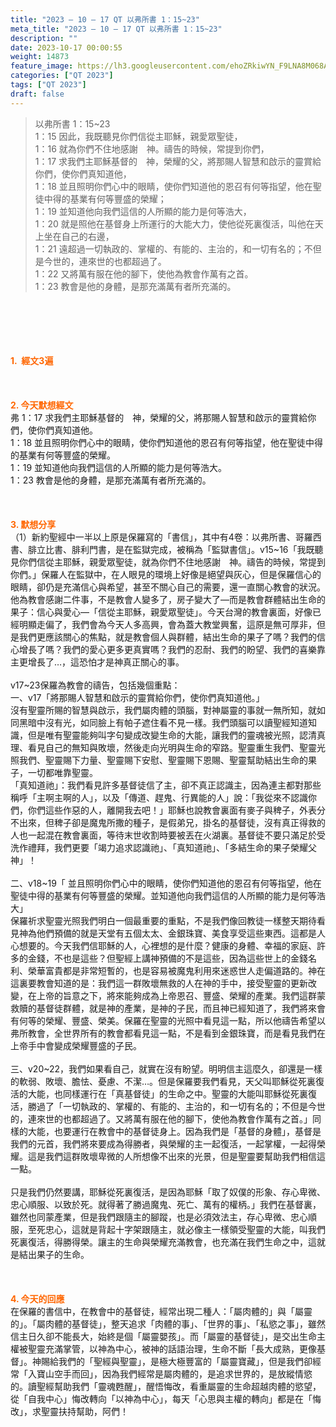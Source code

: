 ```yaml
---
title: "2023 – 10 – 17 QT 以弗所書 1：15~23"
meta_title: "2023 – 10 – 17 QT 以弗所書 1：15~23"
description: ""
date: 2023-10-17 00:00:55
weight: 14873
feature_image: https://lh3.googleusercontent.com/ehoZRkiwYN_F9LNA8M068AYxt73EavCZno-PD1cJRuf5BbSkQVUWr3gNEbt5kSs28Pb_Elg17kSrtf9ybWvojWoMV6I4tPM3vGRGDq6GkKkPdL2Gut4QAIw4-uykKUAtNiKgQKntvsU=w800
categories: ["QT 2023"]
tags: ["QT 2023"]
draft: false
---
```


<blockquote>以弗所書 1：15~23<br />
1：15 因此，我既聽見你們信從主耶穌，親愛眾聖徒，<br />
1：16 就為你們不住地感謝　神。禱告的時候，常提到你們，<br />
1：17 求我們主耶穌基督的　神，榮耀的父，將那賜人智慧和啟示的靈賞給你們，使你們真知道他，<br />
1：18 並且照明你們心中的眼睛，使你們知道他的恩召有何等指望，他在聖徒中得的基業有何等豐盛的榮耀；<br />
1：19 並知道他向我們這信的人所顯的能力是何等浩大，<br />
1：20 就是照他在基督身上所運行的大能大力，使他從死裏復活，叫他在天上坐在自己的右邊，<br />
1：21 遠超過一切執政的、掌權的、有能的、主治的，和一切有名的；不但是今世的，連來世的也都超過了。<br />
1：22 又將萬有服在他的腳下，使他為教會作萬有之首。<br />
1：23 教會是他的身體，是那充滿萬有者所充滿的。</blockquote><br />
&nbsp;<br />
<br />
&nbsp;<br />
<br />
<span style="color: #ff6600;"><strong>1.  經文3遍</strong></span><br />
<br />
&nbsp;<br />
<br />
<span style="color: #ff6600;"><strong>2. 今天默想經文<br />
</strong></span>弗 1：17 求我們主耶穌基督的　神，榮耀的父，將那賜人智慧和啟示的靈賞給你們，使你們真知道他。<br />
1：18 並且照明你們心中的眼睛，使你們知道他的恩召有何等指望，他在聖徒中得的基業有何等豐盛的榮耀。<br />
1：19 並知道他向我們這信的人所顯的能力是何等浩大。<br />
1：23 教會是他的身體，是那充滿萬有者所充滿的。<br />
<br />
&nbsp;<br />
<br />
<strong><span style="color: #ff6600;">3. 默想分享<br />
</span></strong>（1）新約聖經中一半以上原是保羅寫的「書信」，其中有4卷：以弗所書、哥羅西書、腓立比書、腓利門書，是在監獄完成，被稱為「監獄書信」。v15~16「我既聽見你們信從主耶穌，親愛眾聖徒，就為你們不住地感謝　神。禱告的時候，常提到你們。」保羅人在監獄中，在人眼見的環境上好像是絕望與灰心，但是保羅信心的眼睛，卻仍是充滿信心與希望，甚至不關心自己的需要，還一直關心教會的狀況。他為教會感謝二件事，不是教會人變多了，房子變大了—而是教會群體結出生命的果子：信心與愛心—「信從主耶穌，親愛眾聖徒」。今天台灣的教會裏面，好像已經明顯走偏了，我們會為今天人多高興，會為蓋大教堂興奮，這原是無可厚非，但是我們更應該關心的焦點，就是教會個人與群體，結出生命的果子了嗎？我們的信心增長了嗎？我們的愛心更多更真實嗎？我們的忍耐、我們的盼望、我們的喜樂靠主更增長了…，這恐怕才是神真正關心的事。<br />
<br />
v17~23保羅為教會的禱告，包括幾個重點：<br />
一、v17「將那賜人智慧和啟示的靈賞給你們，使你們真知道他。」<br />
沒有聖靈所賜的智慧與啟示，我們屬肉體的頭腦，對神屬靈的事就一無所知，就如同黑暗中沒有光，如同臉上有帕子遮住看不見一樣。我們頭腦可以讀聖經知道知識，但是唯有聖靈能夠叫字句變成改變生命的大能，讓我們的靈魂被光照，認清真理、看見自己的無知與敗壞，然後走向光明與生命的窄路。聖靈重生我們、聖靈光照我們、聖靈賜下力量、聖靈賜下安慰、聖靈賜下恩賜、聖靈幫助結出生命的果子，一切都唯靠聖靈。<br />
「真知道祂」：我們看見許多基督徒信了主，卻不真正認識主，因為連主都對那些稱呼「主啊主啊的人」，以及「傳道、趕鬼、行異能的人」說：「我從來不認識你們，你們這些作惡的人，離開我去吧！」耶穌也說教會裏面有麥子與稗子，外表分不出來，但稗子卻是魔鬼所撒的種子，是假弟兄，掛名的基督徒，沒有真正得救的人也一起混在教會裏面，等待末世收割時要被丟在火湖裏。基督徒不要只滿足於受洗作禮拜，我們更要「竭力追求認識祂」、「真知道祂」、「多結生命的果子榮耀父神」！<br />
<br />
二、v18~19「 並且照明你們心中的眼睛，使你們知道他的恩召有何等指望，他在聖徒中得的基業有何等豐盛的榮耀。並知道他向我們這信的人所顯的能力是何等浩大」<br />
保羅祈求聖靈光照我們明白一個最重要的重點，不是我們像回教徒一樣整天期待看見神為他們預備的就是天堂有五個太太、金銀珠寶、美食享受這些東西。這都是人心想要的。今天我們信耶穌的人，心裡想的是什麼？健康的身體、幸福的家庭、許多的金錢，不也是這些？但聖經上講神預備的不是這些，因為這些世上的金錢名利、榮華富貴都是非常短暫的，也是容易被魔鬼利用來迷惑世人走偏道路的。神在這裏要教會知道的是：我們這一群敗壞無救的人在神的手中，接受聖靈的更新改變，在上帝的旨意之下，將來能夠成為上帝恩召、豐盛、榮耀的產業。我們這群蒙救贖的基督徒群體，就是神的產業，是神的子民，而且神已經知道了，我們將來會有何等的榮耀、豐盛、榮美。保羅在聖靈的光照中看見這一點，所以他禱告希望以弗所教會，全世界所有的教會都看見這一點，不是看到金銀珠寶，而是看見我們在上帝手中會變成榮耀豐盛的子民。<br />
<br />
三、v20~22，我們如果看自己，就實在沒有盼望。明明信主這麼久，卻還是一樣的軟弱、敗壞、膽怯、憂慮、不潔…。但是保羅要我們看見，天父叫耶穌從死裏復活的大能，也同樣運行在「真基督徒」的生命之中。聖靈的大能叫耶穌從死裏復活，勝過了「一切執政的、掌權的、有能的、主治的，和一切有名的；不但是今世的，連來世的也都超過了。又將萬有服在他的腳下，使他為教會作萬有之首。」同樣的大能，也要運行在教會中的基督徒身上。因為我們是「基督的身體」，基督是我們的元首，我們將來要成為得勝者，與榮耀的主一起復活，一起掌權，一起得榮耀。這是我們這群敗壞卑微的人所想像不出來的光景，但是聖靈要幫助我們相信這一點。<br />
<br />
只是我們仍然要講，耶穌從死裏復活，是因為耶穌「取了奴僕的形象、存心卑微、忠心順服、以致於死。就得著了勝過魔鬼、死亡、萬有的權柄。」我們在基督裏，雖然也同蒙產業，但是我們跟隨主的腳蹤，也是必須效法主，存心卑微、忠心順服，至死忠心，這就是背起十字架跟隨主，就必像主一樣領受聖靈的大能，叫我們死裏復活，得勝得榮。讓主的生命與榮耀充滿教會，也充滿在我們生命之中，這就是結出果子的生命。<br />
<br />
&nbsp;<br />
<br />
<strong style="font-size: inherit;"><span style="color: #ff6600;">4. 今天的回應<br />
</span></strong>在保羅的書信中，在教會中的基督徒，經常出現二種人：「屬肉體的」與「屬靈的」。「屬肉體的基督徒」，整天追求「肉體的事」、「世界的事」、「私慾之事」，雖然信主日久卻不能長大，始終是個「屬靈嬰孩」。而「屬靈的基督徒」，是交出生命主權被聖靈充滿掌管，以神為中心，被神的話語治理，生命不斷「長大成熟，更像基督」。神賜給我們的「聖經與聖靈」，是極大極豐富的「屬靈寶藏」，但是我們卻經常「入寶山空手而回」，因為我們經常是屬肉體的，是追求世界的，是放縱情慾的。讀聖經幫助我們「靈魂甦醒」，醒悟悔改，看重屬靈的生命超越肉體的慾望，從「自我中心」悔改轉向「以神為中心」，每天「心思與主權的轉向」都是在「悔改」，求聖靈扶持幫助，阿們！<br />
<br />
<audio style="display: none;" controls="controls"></audio><br />
<br />
<audio style="display: none;" controls="controls"></audio><br />
<br />
<audio style="display: none;" controls="controls"></audio><br />
<br />
<audio style="display: none;" controls="controls"></audio><br />
<br />
<audio style="display: none;" controls="controls"></audio>
        